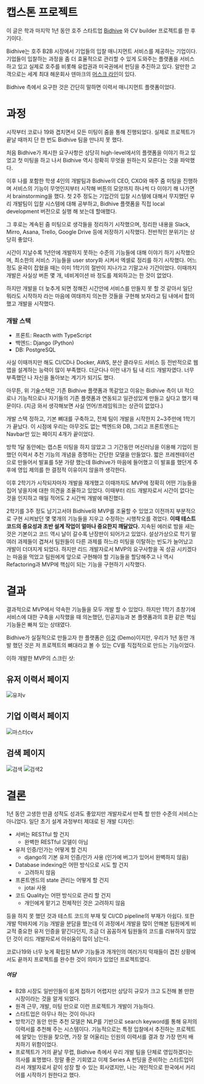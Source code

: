 # 캡스톤 프로젝트
이 글은 학과 마지막 1년 동안 호주 스타트업 [Bidhive](https://bidhive.com/) 와 CV builder 프로젝트를 한 후기이다. 

Bidhive는 호주 B2B 시장에서 기업들의 입찰 매니지먼트 서비스를 제공하는 기업이다. 
기업들이 입찰하는 과정을 좀 더 효율적으로 관리할 수 있게 도와주는 플랫폼을 서비스하고 있고 실제로 호주를 비롯해 유럽권과 미국권에서 펀딩을 추진하고 있다.
알만한 고객으로는 세계 최대 해운회사 덴마크의 [머스크 라인](https://en.wikipedia.org/wiki/Maersk_Line)이 있다.

Bidhive 측에서 요구한 것은 간단히 말하면 이력서 매니지먼트 플랫폼이었다. 

# 과정

시작부터 코로나 19와 겹치면서 모든 미팅이 줌을 통해 진행되었다. 실제로 프로젝트가 끝날 때까지 단 한 번도 Bidhive 팀을 만나지 못 했다.

처음 Bidhive가 제시한 요구사항은 상당히 high-level에서의 플랫폼을 이야기 하고 있었고 첫 미팅을 하고 나서 Bidhive 역시 정확히 무엇을 원하는지 모른다는 것을 파악했다. 

이후 나를 포함한 학생 4인의 개발팀과 Bidhive의 CEO, CXO와 매주 줌 미팅을 진행하며 서비스의 기능이 무엇인지부터 시작해 버튼의 모양까지 하나씩 다 이야기 해 나가면서 brainstorming을 했다.
첫 2주 정도는 기업간의 입찰 시스템에 대해서 무지했던 우리 개발팀이 입찰 시스템에 대해 공부하고, Bidhive 플랫폼을 직접 local development 버전으로 실행 해 보는데 할애했다. 

그 후로는 계속된 줌 미팅으로 생각들을 정리하기 시작했으며, 정리한 내용을 Slack, Mirro, Asana, Trello, Google Drive 등에 저장하기 시작했다. 전반적인 분위기는 상당히 좋았다.

시간이 지날수록 1년안에 개발하지 못하는 수준의 기능들에 대해 이야기 하기 시작했으며, 최소한의 서비스 기능들을 user story화 시켜서 엑셀로 정리를 하기 시작했다. 
어느정도 윤곽이 잡혔을 때는 이미 1학기의 절반이 지나가고 기말고사 기간이었다. 이때까지 개발은 사실상 버튼 몇 개, 네비게이션 바 정도를 제외하고는 한 것이 없었다. 

하지만 개발을 더 늦추게 되면 정해진 시간안에 서비스를 만들지 못 할 것 같아서 일단 뭐라도 시작하자 라는 마음에 여태까지 의논한 것들을 구현해 보자라고 팀 내에서 합의했고 개발을 시작했다.

### 개발 스택

- 프론트: Reacth with TypeScript
- 백엔드: Django (Python)
- DB: PostgreSQL

사실 이때까지만 해도 CI/CD나 Docker, AWS, 분산 클라우드 서비스 등 전반적으로 웹 앱을 설계하는 능력이 많이 부족했다. 
더군다나 이런 내가 팀 내 리드 개발자였다. 너무 부족했던 나 자신을 돌아보는 계기가 되기도 했다. 

아무튼, 위 기술스택은 기존 Bidhive 플랫폼과 똑같았고 이유는 Bidhive 측이 UI 적으로나 기능적으로나 자기들의 기존 플랫폼과 연동되고 일관성있게 만들고 싶다고 했기 때문이다. 
(지금 와서 생각해보면 사실 언어/프레임워크는 상관이 없었다.)

개발 스택 정하고, 기본 뼈대를 구축하고, 전체 팀이 개발을 시작한지 2~3주만에 1학기가 끝났다. 
이 시점에 우리는 아무것도 없는 백엔드와 DB, 그리고 프론트엔드는 Navbar만 있는 페이지 4개가 끝이었다. 

방학 1달 동안에는 캡스톤 미팅을 하지 않았고 그 기간동안 머신러닝을 이용해 기업이 원했던 이력서 추천 기능의 개념을 증명하는 간단한 모델을 만들었다. 
짧은 프레젠테이션으로 만들어서 발표를 5분 가량 했는데 Bidhive가 마음에 들어했고 이 발표를 했던게 추후에 영입 제의를 한 결정적 이유이지 않을까 생각한다.

이후 2학기가 시작되자마자 개발을 재개했고 이때까지도 MVP에 정확히 어떤 기능들을 집어 넣을지에 대한 의견을 조율하고 있었다. 
이때부터 리드 개발자로서 시간이 없다는 것을 인지하고 매일 적어도 2 시간씩 개발에 매진했다. 

2학기를 3주 정도 남기고서야 Bidhive와 MVP를 조율할 수 있었고 이전까지 부분적으로 구현 시켜놨던 몇 몇개의 기능들을 지우고 수정하는 시행착오를 겪었다. **이때 테스트 코드의 중요성과 초반 설계 작업이 얼마나 중요한지 깨달았다.** 
지속된 에러로 밤을 새는 것은 기본이고 코드 역시 날이 갈수록 난장판이 되어가고 있었다. 설상가상으로 학기 말 여러 과제들이 겹쳐서 팀원들이 다른 과제를 하느라 미팅을 이탈하는 빈도가 늘어났고 개발이 더뎌지게 되었다. 
하지만 리드 개발자로서 MVP의 요구사항을 꼭 성공 시키겠다는 마음을 먹었고 팀원에게 앞으로 구현해야 할 기능들을 할당해주고 나 역시 Refactoring과 MVP에 핵심이 되는 기능을 구현하기 시작했다.

# 결과
결과적으로 MVP에서 약속한 기능들을 모두 개발 할 수 있었다. 하지만 1학기 초창기에 서비스에 대한 구축을 시작했을 때 의논했던, 인공지능과 본 플랫폼과의 호환 같은 핵심 기능들은 빠져 있는 상태였다.

Bidhive가 실질적으로 만들고자 한 플랫폼은 [이것](https://bidhive.com/cv/) (Demo)이지만, 우리가 1년 동안 개발 했던 것은 저 프로젝트의 뼈대라고 볼 수 있는 CV를 직접적으로 만드는 기능이었다.

이하 개발한 MVP의 스크린 샷:
## 유저 이력서 페이지
![유저v](https://github.com/json9512/json9512/blob/main/posts/2_capstone/usercv.PNG)

## 기업 이력서 페이지
![마스터cv](https://github.com/json9512/json9512/blob/main/posts/2_capstone/mastercv.PNG)

## 검색 페이지
![검색](https://github.com/json9512/json9512/blob/main/posts/2_capstone/search.PNG)
![검색2](https://github.com/json9512/json9512/blob/main/posts/2_capstone/search2.PNG)

# 결론

1년 동안 고생한 만큼 성적도 성과도 좋았지만 개발자로서 만족 할 만한 수준의 서비스는 아니었다. 일단 초기 설계 과정부터 제대로 된 개발 디자인:
- 서버는 RESTful 할 건지
  - 완벽한 RESTful 모델이 아님 
- 유저 인증/인가는 어떻게 할 건지
  - django의 기본 유저 인증/인가 사용 (인가에 버그가 있어서 완벽하지 않음)
- Database indexing은 어떤 방식으로 시도 할 건지
  - 고려하지 않음
- 프론트엔드의 state 관리는 어떻게 할 건지
  - jotai 사용
- 코드 Quality는 어떤 방식으로 관리 할 건지
  - 개인에게 맡기고 전체적인 것은 고려하지 않음

등을 하지 못 했던 것과 테스트 코드의 부재 및 CI/CD pipeline의 부재가 아쉽다. 또한 개발 막바지에 기능 개발을 분담을 했는데 이 과정에서 개발을 많이 안해본 팀원에게 비교적 중요한 유저 인증을 맡긴다던지, 조금 더 꼼꼼하게 팀원들의 코드를 리뷰하지 않았던 것이 리드 개발자로서 아쉬움이 많이 남는다. 

코로나19와 너무 늦게 확립된 MVP 기능들과 개개인의 여러가지 악재들이 겹친 상황에서도 끝까지 프로젝트를 완수한 것이 의미가 있었던 프로젝트였다.

##### 여담
- B2B 시장도 일반인들이 쉽게 접하기 어렵지만 상당히 규모가 크고 도전해 볼 만한 시장이라는 것을 알게 되었다.
- 원격 근무, 개발, 미팅 만으로 이런 프로젝트가 개발이 가능하다.
- 스타트업은 아무나 하는 것이 아니다
- 방학기간 동안 만든 추천 모델은 NLP를 기반으로 search keyword를 통해 유저의 이력서를 추천해 주는 시스템이다. 기능적으로는 특정 입찰에서 추진하는 프로젝트에 알맞는 인원을 찾으면, 가장 잘 어울리는 인원의 이력서를 결과 창 가장 먼저 배치하기 위함이었다.
- 프로젝트가 거의 끝날 무렵, Bidhive 측에서 우리 개발 팀을 단체로 영입하겠다는 의사를 표명했다.
정말 좋은 기회였고 이제 Series A 펀딩을 준비하는 스타트업이라서 개발자로서 같이 성장 할 수 있는 회사였지만, 나는 개인적으로 한국에서 커리어를 시작하기 원한다고 했다.


